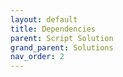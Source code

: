```yaml
---
layout: default
title: Dependencies
parent: Script Solution
grand_parent: Solutions
nav_order: 2
---
```

